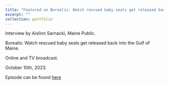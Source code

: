 ```yaml
---
title: "Featured on Borealis: Watch rescued baby seals get released back into the Gulf of Maine"
excerpt: ""
collection: portfolio
---
```

Interview by Aislinn Sarnacki, Maine Public. 

Borealis: Watch rescued baby seals get released back into the Gulf of Maine. 

Online and TV broadcast. 

October 10th, 2023. 

Episode can be found [here](https://www.mainepublic.org/2023-10-10/how-baby-seals-are-rescued-rehabilitated-and-released-back-into-the-gulf-of-maine)

